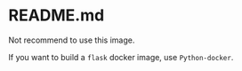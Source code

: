 # README.md

Not recommend to use this image.

If you want to build a `flask` docker image, use `Python-docker`.